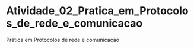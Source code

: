 # Atividade_02_Pratica_em_Protocolos_de_rede_e_comunicacao
Prática em Protocolos de rede e comunicação
